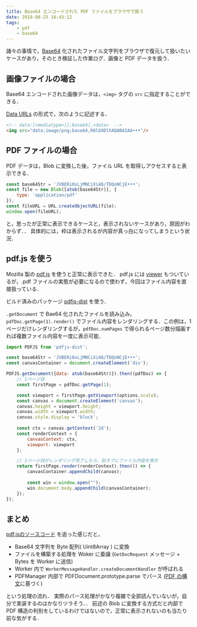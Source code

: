 ```yaml
---
title: Base64 エンコードされた PDF ファイルをブラウザで扱う
date: 2018-08-25 16:43:12
tags:
	- pdf
	- base64
---
```


諸々の事情で，[Base64](https://ja.wikipedia.org/wiki/Base64) 化されたファイル文字列をブラウザで復元して扱いたいケースがあり，そのとき検証した作業ログ．画像と PDF データを扱う．

## 画像ファイルの場合

Base64 エンコードされた画像データは，`<img>` タグの `src` に指定することができる．

[Data URLs](https://developer.mozilla.org/en-US/docs/Web/HTTP/Basics_of_HTTP/Data_URIs#Syntax) の形式で，次のように記述する．

```html
<!-- data:[<mediatype>][;base64],<data>  -->
<img src="data:image/png;base64,R0lGODlhAQABAIAA•••"/>
```

## PDF ファイルの場合

PDF データは，Blob に変換した後，ファイル URL を取得しアクセスすると表示できる．

```javascript
const base64Str = 'JVBERi0xLjMNCiXi48/TDQoNCjE•••';
const file = new Blob([atob(base64Str)], {
	type: 'application/pdf'
});
const fileURL = URL.createObjectURL(file);
window.open(fileURL);
```

と，思ったが正常に表示できるケースと，表示されないケースがあり，原因がわからず．．
具体的には，枠は表示されるが内容が真っ白になってしまうという状況．


## pdf.js を使う

Mozilla 製の [pdf.js](https://github.com/mozilla/pdf.js) を使うと正常に表示できた．
pdf.js には [viewer](https://mozilla.github.io/pdf.js/web/viewer.html) もついているが，.pdf ファイルの実態が必要になるので使わず，今回はファイル内容を直接扱っている．


ビルド済みのパッケージ [pdfjs-dist](https://github.com/mozilla/pdfjs-dist) を使う．

`.getDocument` で Bae64 化されたファイルを読み込み，`pdfDoc.getPage(1).render()` でファイル内容をレンダリングする．この例は，1ページだけレンダリングするが，`pdfDoc.numPages` で得られるページ数分描画すれば複数ファイル内容を一度に表示可能．


```javascript
import PDFJS from 'pdfjs-dist';

const base64Str = 'JVBERi0xLjMNCiXi48/TDQoNCjE•••';
const canvasContainer = document.createElement('div');

PDFJS.getDocument({data: atob(base64Str)}).then((pdfDoc) => {
    // 1ページ目
    const firstPage = pdfDoc.getPage(1);

    const viewport = firstPage.getViewport(options.scale);
    const canvas = document.createElement('canvas');
    canvas.height = viewport.height;
    canvas.width = viewport.width;
    canvas.style.display = 'block';
	
    const ctx = canvas.getContext('2d');
    const renderContext = {
        canvasContext: ctx,
        viewport: viewport
    };

	// 1ページ目がレンダリング完了したら，別タブにファイル内容を表示
    return firstPage.render(renderContext).then(() => {
        canvasContainer.appendChild(canvas);
		
        const win = window.open("");
        win.document.body.appendChild(canvasContainer);
    });
});
```

## まとめ

[pdf.jsのソースコード](https://github.com/mozilla/pdfjs-dist/blob/master/lib/display/api.js#L127-L138) を追った感じだと，

- Base64 文字列を Byte 配列( Uint8Array ) に変換
- ファイルを構築する処理を Woker に委譲 (`GetDocRequest` メッセージ + Bytes を Worker に送信)
- Worker 内で `WorkerMessageHandler.createDocumentHandler` が呼ばれる
- PDFManager 内部で PDFDocument.prototype.parse でパース ([PDF の構文](http://www.pdf-tools.trustss.co.jp/Syntax/parsePdfProc.html)に基づく)

という処理の流れ．
実際のパース処理がかなり複雑で全部読んでいないが，自分で実装するのはかなりツラそう．．
前述の Blob に変換する方式だと内部で PDF 構造の判別をしているわけではないので，正常に表示されないのも当たり前な気がする．

